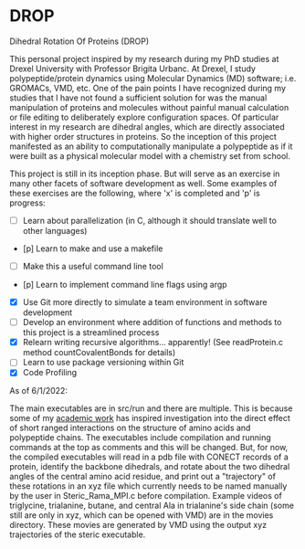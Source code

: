 # DROP
Dihedral Rotation Of Proteins (DROP)

This personal project inspired by my research during my PhD studies at Drexel University with Professor Brigita Urbanc. At Drexel, I study polypeptide/protein dynamics using Molecular Dynamics (MD) software; i.e. GROMACs, VMD, etc. One of the pain points I have recognized during my studies that I have not found a sufficient solution for was the manual manipulation of proteins and molecules without painful manual calculation or file editing to deliberately explore configuration spaces. Of particular interest in my research are dihedral angles, which are directly associated with higher order structures in proteins. So the inception of this project manifested as an ability to computationally manipulate a polypeptide as if it were built as a physical molecular model with a chemistry set from school.

This project is still in its inception phase. But will serve as an exercise in many other facets of software development as well. Some examples of these exercises are the following, where 'x' is completed and 'p' is progress:

- [ ] Learn about parallelization (in C, although it should translate well to other languages)
- [p] Learn to make and use a makefile
- [ ] Make this a useful command line tool
- [p] Learn to implement command line flags using argp
- [x] Use Git more directly to simulate a team environment in software development
- [ ] Develop an environment where addition of functions and methods to this project is a streamlined process
- [x] Relearn writing recursive algorithms... apparently! (See readProtein.c method countCovalentBonds for details)
- [ ] Learn to use package versioning within Git
- [x] Code Profiling

As of 6/1/2022:

 The main executables are in src/run and there are multiple. This is because some of my [academic work](https://www.researchgate.net/profile/Brian-Andrews-11) has inspired investigation into the direct effect of short ranged interactions on the structure of amino acids and polypeptide chains. The executables include compilation and running commands at the top as comments and this will be changed. But, for now, the compiled executables will read in a pdb file with CONECT records of a protein, identify the backbone dihedrals, and rotate about the two dihedral angles of the central amino acid residue, and print out a "trajectory" of these rotations in an xyz file which currently needs to be named manually by the user in Steric_Rama_MPI.c before compilation. Example videos of triglycine, trialanine, butane, and central Ala in trialanine's side chain (some still are only in xyz, which can be opened with VMD) are in the movies directory. These movies are generated by VMD using the output xyz trajectories of the steric executable.

